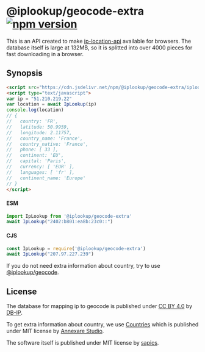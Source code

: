 # @iplookup/geocode-extra [![npm version](https://img.shields.io/npm/v/@iplookup/geocode-extra?color=success&style=flat-square&label=npm)](https://www.npmjs.com/package/@iplookup/geocode-extra)

This is an API created to make [ip-location-api](https://github.com/sapics/ip-location-api) available for browsers.
The database itself is large at 132MB, so it is splitted into over 4000 pieces for fast downloading in a browser.


## Synopsis

```html
<script src="https://cdn.jsdelivr.net/npm/@iplookup/geocode-extra/iplookup.min.js"></script>
<script type="text/javascript">
var ip = "51.210.219.22"
var location = await IpLookup(ip)
console.log(location)
// {
//   country: 'FR',
//   latitude: 50.9959,
//   longitude: 2.11757,
//   country_name: 'France',
//   country_native: 'France',
//   phone: [ 33 ],
//   continent: 'EU',
//   capital: 'Paris',
//   currency: [ 'EUR' ],
//   languages: [ 'fr' ],
//   continent_name: 'Europe'
// }
</script>
```

#### ESM

```javascript
import IpLookup from '@iplookup/geocode-extra'
await IpLookup("2402:b801:ea8b:23c0::")
```

#### CJS

```javascript
const IpLookup = require('@iplookup/geocode-extra')
await IpLookup("207.97.227.239")
```

If you do not need extra information about country, try to use [@iplookup/geocode](https://github.com/sapics/ip-location-api/tree/main/browser/geocode).


## License

The database for mapping ip to geocode is published under [CC BY 4.0](https://creativecommons.org/licenses/by/4.0/) by [DB-IP](https://db-ip.com/db/download/ip-to-city-lite).

To get extra information about country, we use [Countries](https://github.com/annexare/Countries) which is published under MIT license by [Annexare Studio](https://annexare.com/).

The software itself is published under MIT license by [sapics](https://github.com/sapics).
